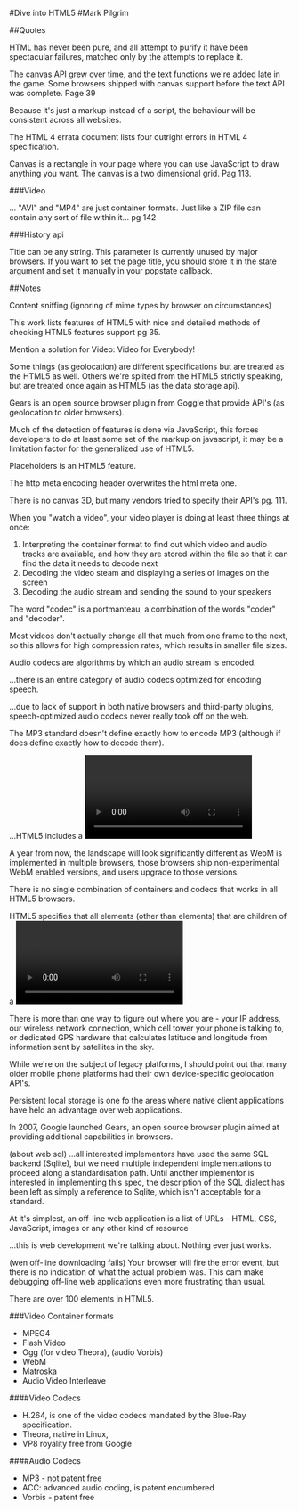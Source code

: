 #Dive into HTML5
#Mark Pilgrim

##Quotes

HTML has never been pure, and all attempt to purify it have been
spectacular failures, matched only by the attempts to replace it.

The canvas API grew over time, and the text functions we're added late in
the game. Some browsers shipped with canvas support before the text API
was complete. Page 39

Because it's just a markup instead of a script, the behaviour will
be consistent across all websites.

The HTML 4 errata document lists four outright errors in HTML 4
specification.

Canvas is a rectangle in your page where you can use JavaScript to
draw anything you want. The canvas is a two dimensional grid. Pag
113.

###Video

... "AVI" and "MP4" are just container formats. Just  like a  ZIP
file can contain any sort of file within it... pg 142

###History api

Title can be any string. This parameter is currently unused by
major browsers. If you want to set the page title, you should
store it in the state argument and set it manually in your
popstate callback.

##Notes

Content sniffing (ignoring of mime types by browser on circumstances)

This work lists features of HTML5 with nice and detailed methods of
checking HTML5 features support pg 35.

Mention a solution for Video: Video for Everybody!

Some things (as geolocation) are different specifications but are
treated as the HTML5 as well. Others we're splited from the HTML5
strictly speaking, but are treated once again as HTML5 (as the
data storage api).

Gears is an open source browser plugin from Goggle that provide
API's (as geolocation to older browsers).

Much of the detection of features is done via JavaScript, this
forces developers to do at least some set of the markup on
javascript, it may be a limitation factor for the generalized use
of HTML5.

Placeholders is an HTML5 feature.

The http meta encoding header overwrites the html meta one.

There is no canvas 3D, but many vendors tried to specify their
API's pg. 111.

When you "watch a video", your video player is doing at least
three things at once:

1. Interpreting the container format to find out which video and
   audio tracks are available, and how they are stored within the
   file so that it can find the data it needs to decode next
2. Decoding the video steam and displaying a series of images on
   the screen
3. Decoding the audio stream and sending the sound to your
   speakers

The word "codec" is a portmanteau, a combination of the words
"coder" and "decoder".

Most videos don't actually change all that much from one frame to
the next, so this allows for high compression rates, which results
in smaller file sizes.

Audio codecs are algorithms by which an audio stream is encoded.

...there is an entire category of audio codecs optimized for
encoding speech.

...due to lack of support in both native browsers and third-party
plugins, speech-optimized audio codecs never really took off on
the web.

The MP3 standard doesn't define exactly how to encode MP3
(although if does define exactly how to decode them).

...HTML5 includes a <video> element for embedding video in a web
page. There are no restriction on the video codec, audio codec, or
container format you can use for your video. One <video> element
can link to multiple video files, and the browser will choose the
first video file it can actually play.

A year from now, the landscape will look significantly different
as WebM is implemented in multiple browsers, those browsers ship
non-experimental WebM enabled versions, and users upgrade to those
versions.

There is no single combination of containers and codecs that works
in all HTML5 browsers.

HTML5 specifies that all elements (other than <source> elements)
that are children of a <video> element must be ignored altogether.
That allows you to use HTML5 in newer browsers and fall back to
Flash gracefully in older browsers, without requiring any fancy
JavaScript hacks.

There is more than one way to figure out where you are - your IP
address, our wireless network connection, which cell tower your
phone is talking to, or dedicated GPS hardware that calculates
latitude and longitude from information sent by satellites in the
sky.

While we're on the subject of legacy platforms, I should point out
that many older mobile phone platforms had their own
device-specific geolocation API's.

Persistent local storage is one fo the areas where native client
applications have held an advantage over web applications.

In 2007, Google launched Gears, an open source browser plugin
aimed at providing additional capabilities in browsers.

(about web sql) ...all interested implementors have used the same
SQL backend (Sqlite), but we need multiple independent
implementations to proceed along a standardisation path. Until
another implementor is interested in implementing this spec, the
description of the SQL dialect has been left as simply a reference
to Sqlite, which isn't acceptable for a standard.

At it's simplest, an off-line web application is a list of URLs -
HTML, CSS, JavaScript, images or any other kind of resource

...this is web development we're talking about. Nothing ever just
works.

(wen off-line downloading fails) Your browser will fire the error
event, but there is no indication of what the actual problem was.
This cam make debugging off-line web applications even more
frustrating than usual.

There are over 100 elements in HTML5.

###Video
Container formats

- MPEG4
- Flash Video
- Ogg (for video Theora), (audio Vorbis)
- WebM
- Matroska
- Audio Video Interleave

####Video Codecs

- H.264, is one of the video codecs mandated by the Blue-Ray specification.
- Theora, native in Linux, 
- VP8 royality free from Google

####Audio Codecs

- MP3 - not patent free
- ACC: advanced audio coding, is patent encumbered
- Vorbis - patent free
